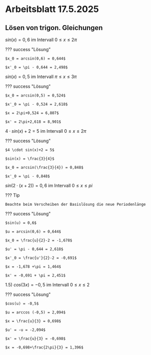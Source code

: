 # Arbeitsblatt 17.5.2025

## Lösen von trigon. Gleichungen

$sin(x) = 0,6 \text{ im Intervall } 0 \leq x \leq 2\pi$

??? success "Lösung"

    $x_0 = arcsin(0,6) = 0,644$

    $x'_0 = \pi - 0,644 = 2,498$

$sin(x) = 0,5 \text{ im Intervall }\pi \leq x \leq 3\pi$

??? success "Lösung"

    $x_0 = arcsin(0,5) = 0,524$

    $x'_0 = \pi - 0,524 = 2,618$

    $x = 2\pi+0,524 = 6,807$

    $x' = 2\pi+2,618 = 8,901$

$4 \cdot sin(x)+2 = 5 \text{ im Intervall } 0 \leq x \leq 2\pi$

??? success "Lösung"

    $4 \cdot sin(x)+2 = 5$

    $sin(x) = \frac{3}{4}$

    $x_0 = arcsin(\frac{3}{4}) = 0,848$

    $x'_0 = \pi - 0,848$

$sin(2 \cdot (x +2)) = 0,6 \text{ im Intervall } 0 \leq x \leq pi$

??? Tip

    Beachte beim Verscheiben der Basislösung die neue Periodenlänge

??? success "Lösung"

    $sin(u) = 0,6$

    $u = arcsin(0,6) = 0,644$

    $x_0 = \frac{u}{2}-2 = -1,678$

    $u' = \pi - 0,644 = 2,618$

    $x'_0 = \frac{u'}{2}-2 = -0,691$

    $x = -1,678 +\pi = 1,464$

    $x' = -0,691 + \pi = 2,451$

1.5) $cos(3x) = -0,5 \text{ im Intervall } 0 \leq x \leq 2$

??? success "Lösung"
 
    $cos(u) = -0,5$

    $u = arccos (-0,5) = 2,094$

    $x = \frac{u}{3} = 0,698$

    $u' = -u = -2,094$

    $x' = \frac{u}{3} = -0,698$

    $x = -0,698+\frac{2\pi}{3} = 1,396$



